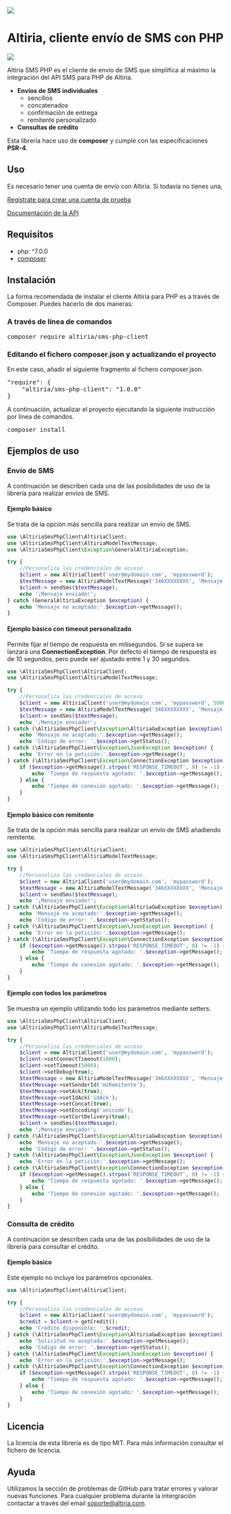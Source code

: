![](http://static.altiria.com/wp-content/themes/altiria/images/logo-altiria.png)


# Altiria, cliente envío de SMS con PHP

 ![](https://img.shields.io/badge/version-1.0.0-blue.svg)

Altiria SMS PHP es el cliente de envío de SMS que simplifica al máximo la integración del API SMS para PHP de Altiria.
- **Envíos de SMS individuales**
  - sencillos
  - concatenados
  - confirmación de entrega
  - remitente personalizado
- **Consultas de crédito**

Esta librería hace uso de **composer** y cumple con las especificaciones **PSR-4**.

## Uso

Es necesario tener una cuenta de envío con Altiria. Si todavía no tienes una,

[Regístrate para crear una cuenta de prueba](https://www.altiria.com/free-trial/)

[Documentación de la API](https://www.altiria.com/api-envio-sms/)

## Requisitos

- php: ^7.0.0
- [composer](https://getcomposer.org/)

## Instalación

La forma recomendada de instalar el cliente Altiria para PHP es a través de Composer. Puedes hacerlo de dos maneras:

### A través de línea de comandos

<pre>
composer require altiria/sms-php-client
</pre>

### Editando el fichero composer.json y actualizando el proyecto

En este caso, añadir el siguiente fragmento al fichero composer.json.

<pre>
"require": {
	"altiria/sms-php-client": "1.0.0"
}
</pre>

A continuación, actualizar el proyecto ejecutando la siguiente instrucción por línea de comandos.

<pre>
composer install
</pre>

## Ejemplos de uso

### Envío de SMS

A continuación se describen cada una de las posibilidades de uso de la librería para realizar envíos de SMS.

#### Ejemplo básico

Se trata de la opción más sencilla para realizar un envío de SMS.

```php
use \AltiriaSmsPhpClient\AltiriaClient;
use \AltiriaSmsPhpClient\AltiriaModelTextMessage;
use \AltiriaSmsPhpClient\Exception\GeneralAltiriaException;

try {
    //Personaliza las credenciales de acceso
    $client = new AltiriaClient('user@mydomain.com', 'mypassword');
    $textMessage = new AltiriaModelTextMessage('346XXXXXXXX', 'Mensaje de prueba');
    $client-> sendSms($textMessage);
    echo '¡Mensaje enviado!';
} catch (GeneralAltiriaException $exception) {
    echo 'Mensaje no aceptado:'.$exception->getMessage();
}
```

#### Ejemplo básico con timeout personalizado

Permite fijar el tiempo de respuesta en milisegundos. Si se supera se lanzará una **ConnectionException**.
Por defecto el tiempo de respuesta es de 10 segundos, pero puede ser ajustado entre 1 y 30 segundos.

```php
use \AltiriaSmsPhpClient\AltiriaClient;
use \AltiriaSmsPhpClient\AltiriaModelTextMessage;

try {
    //Personaliza las credenciales de acceso
    $client = new AltiriaClient('user@mydomain.com', 'mypassword', 5000);
    $textMessage = new AltiriaModelTextMessage('346XXXXXXXX', 'Mensaje de prueba');
    $client-> sendSms($textMessage);
    echo '¡Mensaje enviado!';
} catch (\AltiriaSmsPhpClient\Exception\AltiriaGwException $exception) {
    echo 'Mensaje no aceptado:'.$exception->getMessage();
    echo 'Código de error: '.$exception->getStatus();
} catch (\AltiriaSmsPhpClient\Exception\JsonException $exception) {
    echo 'Error en la petición:'.$exception->getMessage();
} catch (\AltiriaSmsPhpClient\Exception\ConnectionException $exception) {
    if ($exception->getMessage().strpos('RESPONSE_TIMEOUT', 0) != -1) {
        echo 'Tiempo de respuesta agotado: '.$exception->getMessage();
    } else {
        echo 'Tiempo de conexión agotado: '.$exception->getMessage();
    }
}
```

#### Ejemplo básico con remitente

Se trata de la opción más sencilla para realizar un envío de SMS añadiendo remitente.

```php
use \AltiriaSmsPhpClient\AltiriaClient;
use \AltiriaSmsPhpClient\AltiriaModelTextMessage;

try {
    //Personaliza las credenciales de acceso
    $client = new AltiriaClient('user@mydomain.com', 'mypassword');
    $textMessage = new AltiriaModelTextMessage('346XXXXXXXX', 'Mensaje de prueba', 'miRemitente');
    $client-> sendSms($textMessage);
    echo '¡Mensaje enviado!';
} catch (\AltiriaSmsPhpClient\Exception\AltiriaGwException $exception) {
    echo 'Mensaje no aceptado:'.$exception->getMessage();
    echo 'Código de error: '.$exception->getStatus();
} catch (\AltiriaSmsPhpClient\Exception\JsonException $exception) {
    echo 'Error en la petición:'.$exception->getMessage();
} catch (\AltiriaSmsPhpClient\Exception\ConnectionException $exception) {
    if ($exception->getMessage().strpos('RESPONSE_TIMEOUT', 0) != -1) {
        echo 'Tiempo de respuesta agotado: '.$exception->getMessage();
    } else {
        echo 'Tiempo de conexión agotado: '.$exception->getMessage();
    }
}
```
#### Ejemplo con todos los parámetros

Se muestra un ejemplo utilizando todo los parámetros mediante setters.

```php
use \AltiriaSmsPhpClient\AltiriaClient;
use \AltiriaSmsPhpClient\AltiriaModelTextMessage;

try {
    //Personaliza las credenciales de acceso
    $client = new AltiriaClient('user@mydomain.com', 'mypassword');
    $client->setConnectTimeout(1000);
    $client->setTimeout(5000);
    $client->setDebug(true);
    $textMessage = new AltiriaModelTextMessage('346XXXXXXXX', 'Mensaje de prueba');
    $textMessage->setSenderId('miRemitente');
    $textMessage->setAck(true);
    $textMessage->setIdAck('idAck');
    $textMessage->setConcat(true);
    $textMessage->setEncoding('unicode');
    $textMessage->setCertDelivery(true);
    $client-> sendSms($textMessage);
    echo '¡Mensaje enviado!';
} catch (\AltiriaSmsPhpClient\Exception\AltiriaGwException $exception) {
    echo 'Mensaje no aceptado:'.$exception->getMessage();
    echo 'Código de error: '.$exception->getStatus();
} catch (\AltiriaSmsPhpClient\Exception\JsonException $exception) {
    echo 'Error en la petición:'.$exception->getMessage();
} catch (\AltiriaSmsPhpClient\Exception\ConnectionException $exception) {
    if ($exception->getMessage().strpos('RESPONSE_TIMEOUT', 0) != -1) {
        echo 'Tiempo de respuesta agotado: '.$exception->getMessage();
    } else {
        echo 'Tiempo de conexión agotado: '.$exception->getMessage();
    }
}
```
### Consulta de crédito

A continuación se describen cada una de las posibilidades de uso de la librería para consultar el crédito.

#### Ejemplo básico

Este ejemplo no incluye los parámetros opcionales.

```php
use \AltiriaSmsPhpClient\AltiriaClient;

try {
    //Personaliza las credenciales de acceso
    $client = new AltiriaClient('user@mydomain.com', 'mypassword');
    $credit = $client-> getCredit();
    echo 'Crédito disponible: '.$credit;
} catch (\AltiriaSmsPhpClient\Exception\AltiriaGwException $exception) {
    echo 'Solicitud no aceptada:'.$exception->getMessage();
    echo 'Código de error: '.$exception->getStatus();
} catch (\AltiriaSmsPhpClient\Exception\JsonException $exception) {
    echo 'Error en la petición:'.$exception->getMessage();
} catch (\AltiriaSmsPhpClient\Exception\ConnectionException $exception) {
    if ($exception->getMessage().strpos('RESPONSE_TIMEOUT', 0) != -1) {
        echo 'Tiempo de respuesta agotado: '.$exception->getMessage();
    } else {
        echo 'Tiempo de conexión agotado: '.$exception->getMessage();
    }
}
```

## Licencia

La licencia de esta librería es de tipo MIT. Para más información consultar el fichero de licencia.

## Ayuda

Utilizamos la sección de problemas de GitHub para tratar errores y valorar nuevas funciones.
Para cualquier problema durante la intergración contactar a través del email soporte@altiria.com.
